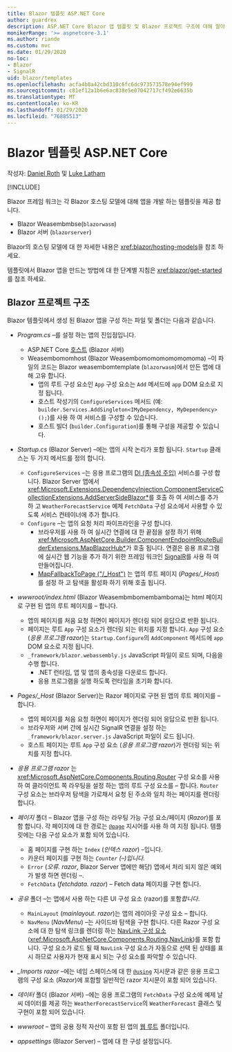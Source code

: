 ```yaml
---
title: Blazor 템플릿 ASP.NET Core
author: guardrex
description: ASP.NET Core Blazor 앱 템플릿 및 Blazor 프로젝트 구조에 대해 알아봅니다.
monikerRange: '>= aspnetcore-3.1'
ms.author: riande
ms.custom: mvc
ms.date: 01/29/2020
no-loc:
- Blazor
- SignalR
uid: blazor/templates
ms.openlocfilehash: acfa4b8a42cbd310c6fc6dc973573578e94ef999
ms.sourcegitcommit: c81ef12a1b6e6ac838e5e07042717cf492e6635b
ms.translationtype: MT
ms.contentlocale: ko-KR
ms.lasthandoff: 01/29/2020
ms.locfileid: "76885513"
---
```

# <a name="aspnet-core-opno-locblazor-templates"></a>Blazor 템플릿 ASP.NET Core

작성자: [Daniel Roth](https://github.com/danroth27) 및 [Luke Latham](https://github.com/guardrex)

[!INCLUDE[](~/includes/blazorwasm-preview-notice.md)]

Blazor 프레임 워크는 각 Blazor 호스팅 모델에 대해 앱을 개발 하는 템플릿을 제공 합니다.

* Blazor Weasembmbse(`blazorwasm`)
* Blazor 서버 (`blazorserver`)

Blazor의 호스팅 모델에 대 한 자세한 내용은 <xref:blazor/hosting-models>을 참조 하세요.

템플릿에서 Blazor 앱을 만드는 방법에 대 한 단계별 지침은 <xref:blazor/get-started>를 참조 하세요.

## <a name="opno-locblazor-project-structure"></a>Blazor 프로젝트 구조

Blazor 템플릿에서 생성 된 Blazor 앱을 구성 하는 파일 및 폴더는 다음과 같습니다.

* *Program.cs* &ndash;를 설정 하는 앱의 진입점입니다.

  * ASP.NET Core [호스트](xref:fundamentals/host/generic-host) (Blazor 서버)
  * Weasembomomhost (Blazor Weasembomomomomomomoma) &ndash;이 파일의 코드는 Blazor weasembomtemplate (`blazorwasm`)에서 만든 앱에 대해 고유 합니다.
    * 앱의 루트 구성 요소인 `App` 구성 요소는 `Add` 메서드에 `app` DOM 요소로 지정 됩니다.
    * 호스트 작성기의 `ConfigureServices` 메서드 (예: `builder.Services.AddSingleton<IMyDependency, MyDependency>();`)를 사용 하 여 서비스를 구성할 수 있습니다.
    * 호스트 빌더 (`builder.Configuration`)를 통해 구성을 제공할 수 있습니다.

* *Startup.cs* (Blazor Server) &ndash;에는 앱의 시작 논리가 포함 됩니다. `Startup` 클래스는 두 가지 메서드를 정의 합니다.

  * `ConfigureServices` &ndash;는 응용 프로그램의 [DI (종속성 주입)](xref:fundamentals/dependency-injection) 서비스를 구성 합니다. Blazor Server 앱에서 <xref:Microsoft.Extensions.DependencyInjection.ComponentServiceCollectionExtensions.AddServerSideBlazor*>를 호출 하 여 서비스를 추가 하 고 `WeatherForecastService` 예제 `FetchData` 구성 요소에서 사용할 수 있도록 서비스 컨테이너에 추가 합니다.
  * `Configure` &ndash;는 앱의 요청 처리 파이프라인을 구성 합니다.
    * 브라우저를 사용 하 여 실시간 연결에 대 한 끝점을 설정 하기 위해 <xref:Microsoft.AspNetCore.Builder.ComponentEndpointRouteBuilderExtensions.MapBlazorHub*>가 호출 됩니다. 연결은 응용 프로그램에 실시간 웹 기능을 추가 하기 위한 프레임 워크인 [SignalR](xref:signalr/introduction)를 사용 하 여 만들어집니다.
    * [MapFallbackToPage ("/_Host")](xref:Microsoft.AspNetCore.Builder.RazorPagesEndpointRouteBuilderExtensions.MapFallbackToPage*) 는 앱의 루트 페이지 (*Pages/_Host*)를 설정 하 고 탐색을 활성화 하기 위해 호출 됩니다.

* *wwwroot/index.html* (Blazor Weasembmbomembamboma)는 html 페이지로 구현 된 앱의 루트 페이지를 &ndash; 합니다.
  * 앱의 페이지를 처음 요청 하면이 페이지가 렌더링 되어 응답으로 반환 됩니다.
  * 페이지는 루트 `App` 구성 요소가 렌더링 되는 위치를 지정 합니다. `App` 구성 요소 (*응용 프로그램 razor*)는 `Startup.Configure`의 `AddComponent` 메서드에 `app` DOM 요소로 지정 됩니다.
  * `_framework/blazor.webassembly.js` JavaScript 파일이 로드 되며, 다음을 수행 합니다.
    * .NET 런타임, 앱 및 앱의 종속성을 다운로드 합니다.
    * 응용 프로그램을 실행 하도록 런타임을 초기화 합니다.

* *Pages/_Host* (Blazor Server)는 Razor 페이지로 구현 된 앱의 루트 페이지를 &ndash; 합니다.
  * 앱의 페이지를 처음 요청 하면이 페이지가 렌더링 되어 응답으로 반환 됩니다.
  * 브라우저와 서버 간에 실시간 SignalR 연결을 설정 하는 `_framework/blazor.server.js` JavaScript 파일이 로드 됩니다.
  * 호스트 페이지는 루트 `App` 구성 요소 (*응용 프로그램 razor*)가 렌더링 되는 위치를 지정 합니다.

* *응용 프로그램 razor* 는 <xref:Microsoft.AspNetCore.Components.Routing.Router> 구성 요소를 사용 하 여 클라이언트 쪽 라우팅을 설정 하는 앱의 루트 구성 요소를 &ndash; 합니다. `Router` 구성 요소는 브라우저 탐색을 가로채서 요청 된 주소와 일치 하는 페이지를 렌더링 합니다.

* *페이지* 폴더 &ndash; Blazor 앱을 구성 하는 라우팅 가능 구성 요소/페이지 (*Razor*)를 포함 합니다. 각 페이지에 대 한 경로는 [`@page`](xref:mvc/views/razor#page) 지시어를 사용 하 여 지정 됩니다. 템플릿에는 다음 구성 요소가 포함 되어 있습니다.
  * 홈 페이지를 구현 하는 `Index` (*인덱스 razor*) &ndash;입니다.
  * 카운터 페이지를 구현 하는 *`Counter` (&ndash;)입니다.*
  * `Error` (*오류. razor*, Blazor Server 앱에만 해당) 앱에서 처리 되지 않은 예외가 발생 하면 렌더링 &ndash;.
  * `FetchData` (*fetchdata. razor*) &ndash; Fetch data 페이지를 구현 합니다.

* *공유* 폴더 &ndash;는 앱에서 사용 하는 다른 UI 구성 요소 (razor)를 포함*합니다*.
  * `MainLayout` (*mainlayout. razor*)는 앱의 레이아웃 구성 요소 &ndash; 합니다.
  * `NavMenu` (*NavMenu*) &ndash;는 사이드바 탐색을 구현 합니다. 다른 Razor 구성 요소에 대 한 탐색 링크를 렌더링 하는 [NavLink 구성 요소](xref:blazor/routing#navlink-component) (<xref:Microsoft.AspNetCore.Components.Routing.NavLink>)를 포함 합니다. 구성 요소가 로드 될 때 `NavLink` 구성 요소가 자동으로 선택 된 상태를 표시 하므로 사용자가 현재 표시 되는 구성 요소를 파악할 수 있습니다.

* *_Imports razor* &ndash;에는 네임 스페이스에 대 한 [`@using`](xref:mvc/views/razor#using) 지시문과 같은 응용 프로그램의 구성 요소 (*Razor*)에 포함할 일반적인 razor 지시문이 포함 되어 있습니다.

* *데이터* 폴더 (Blazor 서버) &ndash;에는 응용 프로그램의 `FetchData` 구성 요소에 예제 날씨 데이터를 제공 하는 `WeatherForecastService`의 `WeatherForecast` 클래스 및 구현이 포함 되어 있습니다.

* *wwwroot* &ndash; 앱의 공용 정적 자산이 포함 된 앱의 [웹 루트](xref:fundamentals/index#web-root) 폴더입니다.

* *appsettings* (Blazor Server) &ndash; 앱에 대 한 구성 설정입니다.
